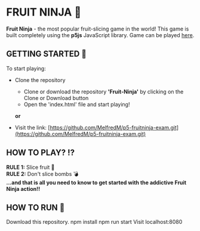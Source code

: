 # FRUIT NINJA :kiwi_fruit:
**Fruit Ninja** - the most popular fruit-slicing game in the world! This game is built completely using the **p5js** JavaScript library. Game can be played [here](https://fruit-ninja-narrasoft-exam.netlify.app/).

## GETTING STARTED :pencil:
To start playing:
  - Clone the repository 
    - Clone or download the repository **'Fruit-Ninja'** by clicking on the Clone or Download button
    - Open the 'index.html' file and start playing!
    
    **or**

  - Visit the link: [https://github.com/MelfredM/p5-fruitninja-exam.git](https://github.com/MelfredM/p5-fruitninja-exam.git)


## HOW TO PLAY? :interrobang:
**RULE 1:** Slice fruit :kiwi_fruit: <br/>
**RULE 2:** Don't slice bombs :bomb: <br/>
**...and that is all you need to know to get started with the addictive Fruit Ninja action!!**


## HOW TO RUN :pencil:
Download this repository.
npm install
npm run start
Visit localhost:8080